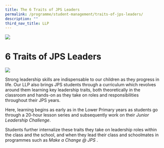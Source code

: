 ```yaml
---
title: The 6 Traits of JPS Leaders
permalink: /programme/student-management/traits-of-jps-leaders/
description: ""
third_nav_title: LLP
---
```


![](/images/Banner.png)

6 Traits of JPS Leaders
==============================

![](/images/JPSLeaders.jpg)

Strong leadership skills are indispensable to our children as they progress in life. Our LLP also brings JPS students through a curriculum which revolves around them learning key leadership traits, both theoretically in the classroom and hands-on as they take on roles and responsibilities throughout their JPS years.

Here, learning begins as early as in the Lower Primary years as students go through a 20-hour lesson series and subsequently work on their _Junior Leadership Challenge_.

Students further internalize these traits they take on leadership roles within the class and the school, and when they lead their class and schoolmates in programmes such as _Make a Change @ JPS_ .